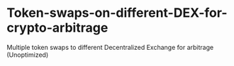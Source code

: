 # Token-swaps-on-different-DEX-for-crypto-arbitrage
Multiple token swaps to different Decentralized Exchange for arbitrage  (Unoptimized) 
